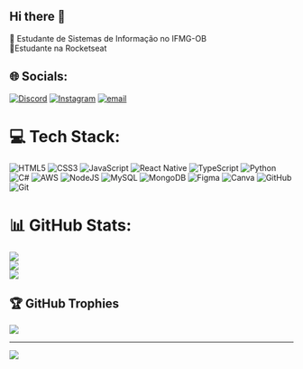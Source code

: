 ## Hi there 👋

 🧠 Estudante de Sistemas de Informação no IFMG-OB <br/>
 🚀Estudante na Rocketseat <br/>

 

## 🌐 Socials:
[![Discord](https://img.shields.io/badge/Discord-%237289DA.svg?logo=discord&logoColor=white)](https://discord.gg/matzz11) [![Instagram](https://img.shields.io/badge/Instagram-%23E4405F.svg?logo=Instagram&logoColor=white)](https://instagram.com/mateus_von) [![email](https://img.shields.io/badge/Email-D14836?logo=gmail&logoColor=white)](mailto:Mateusvon205@gmail.com) 

# 💻 Tech Stack:
![HTML5](https://img.shields.io/badge/html5-%23E34F26.svg?style=plastic&logo=html5&logoColor=white) ![CSS3](https://img.shields.io/badge/css3-%231572B6.svg?style=plastic&logo=css3&logoColor=white) ![JavaScript](https://img.shields.io/badge/javascript-%23323330.svg?style=plastic&logo=javascript&logoColor=%23F7DF1E) ![React Native](https://img.shields.io/badge/react_native-%2320232a.svg?style=plastic&logo=react&logoColor=%2361DAFB) ![TypeScript](https://img.shields.io/badge/typescript-%23007ACC.svg?style=plastic&logo=typescript&logoColor=white) ![Python](https://img.shields.io/badge/python-3670A0?style=plastic&logo=python&logoColor=ffdd54) ![C#](https://img.shields.io/badge/c%23-%23239120.svg?style=plastic&logo=csharp&logoColor=white) ![AWS](https://img.shields.io/badge/AWS-%23FF9900.svg?style=plastic&logo=amazon-aws&logoColor=white) ![NodeJS](https://img.shields.io/badge/node.js-6DA55F?style=plastic&logo=node.js&logoColor=white) ![MySQL](https://img.shields.io/badge/mysql-4479A1.svg?style=plastic&logo=mysql&logoColor=white) ![MongoDB](https://img.shields.io/badge/MongoDB-%234ea94b.svg?style=plastic&logo=mongodb&logoColor=white) ![Figma](https://img.shields.io/badge/figma-%23F24E1E.svg?style=plastic&logo=figma&logoColor=white) ![Canva](https://img.shields.io/badge/Canva-%2300C4CC.svg?style=plastic&logo=Canva&logoColor=white) ![GitHub](https://img.shields.io/badge/github-%23121011.svg?style=plastic&logo=github&logoColor=white) ![Git](https://img.shields.io/badge/git-%23F05033.svg?style=plastic&logo=git&logoColor=white)
# 📊 GitHub Stats:
![](https://github-readme-stats.vercel.app/api?username=MateusVon&theme=dark&hide_border=false&include_all_commits=false&count_private=false)<br/>
![](https://nirzak-streak-stats.vercel.app/?user=MateusVon&theme=dark&hide_border=false)<br/>
![](https://github-readme-stats.vercel.app/api/top-langs/?username=MateusVon&theme=dark&hide_border=false&include_all_commits=false&count_private=false&layout=compact)

## 🏆 GitHub Trophies
![](https://github-profile-trophy.vercel.app/?username=MateusVon&theme=radical&no-frame=true&no-bg=false&margin-w=4)

---
[![](https://visitcount.itsvg.in/api?id=MateusVon&icon=2&color=0)](https://visitcount.itsvg.in)

<!-- Proudly created with GPRM ( https://gprm.itsvg.in ) -->
